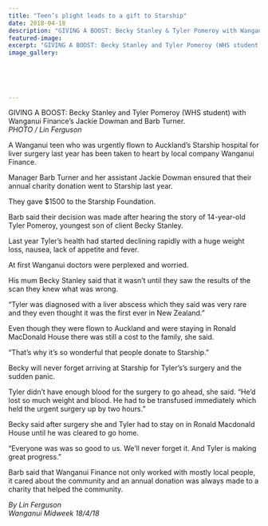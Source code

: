 ```yaml
---
title: "Teen’s plight leads to a gift to Starship"
date: 2018-04-18
description: "GIVING A BOOST: Becky Stanley & Tyler Pomeroy with Wanganui Finance’s Jackie Dowman & Barb Turner..."
featured-image: 
excerpt: "GIVING A BOOST: Becky Stanley and Tyler Pomeroy (WHS student) with Wanganui Finance’s Jackie Dowman and Barb Turner."
image_gallery:
	
	
	
	
	
---
```


<p><span>GIVING A BOOST: Becky Stanley and Tyler Pomeroy (WHS student) with Wanganui Finance&rsquo;s Jackie Dowman and Barb Turner.</span><br /><em>PHOTO / Lin Ferguson</em></p>
<p data-bind="text: $data">A Wanganui teen who was urgently flown to Auckland&rsquo;s Starship hospital for liver surgery last year has been taken to heart by local company Wanganui Finance.</p>
<p data-bind="text: $data">Manager Barb Turner and her assistant Jackie Dowman ensured that their annual charity donation went to Starship last year.</p>
<p data-bind="text: $data">They gave $1500 to the Starship Foundation.</p>
<p data-bind="text: $data">Barb said their decision was made after hearing the story of 14-year-old Tyler Pomeroy, youngest son of client Becky Stanley.</p>
<p data-bind="text: $data">Last year Tyler&rsquo;s health had started declining rapidly with a huge weight loss, nausea, lack of appetite and fever.</p>
<p data-bind="text: $data">At first Wanganui doctors were perplexed and worried.</p>
<p data-bind="text: $data">His mum Becky Stanley said that it wasn&rsquo;t until they saw the results of the scan they knew what was wrong.</p>
<p data-bind="text: $data">&ldquo;Tyler was diagnosed with a liver abscess which they said was very rare and they even thought it was the first ever in New Zealand.&rdquo;</p>
<p data-bind="text: $data">Even though they were flown to Auckland and were staying in Ronald MacDonald House there was still a cost to the family, she said.</p>
<p data-bind="text: $data">&ldquo;That&rsquo;s why it&rsquo;s so wonderful that people donate to Starship.&rdquo;</p>
<p data-bind="text: $data">Becky will never forget arriving at Starship for Tyler&rsquo;s&rsquo;s surgery and the sudden panic.</p>
<p data-bind="text: $data">Tyler didn&rsquo;t have enough blood for the surgery to go ahead, she said. &ldquo;He&rsquo;d lost so much weight and blood. He had to be transfused immediately which held the urgent surgery up by two hours.&rdquo;</p>
<p data-bind="text: $data">Becky said after surgery she and Tyler had to stay on in Ronald Macdonald House until he was cleared to go home.</p>
<p data-bind="text: $data">&ldquo;Everyone was was so good to us. We&rsquo;ll never forget it. And Tyler is making great progress.&rdquo;</p>
<p data-bind="text: $data">Barb said that Wanganui Finance not only worked with mostly local people, it cared about the community and an annual donation was always made to a charity that helped the community.</p>
<p data-bind="text: $data"><em>By Lin Ferguson</em><br /><em>Wanganui Midweek 18/4/18</em></p>

